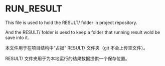 # RUN_RESULT

This file is used to hold the RESULT/ folder in project repository.

And the RESULT/ folder is uesd to keep a folder that running result wold be save into it.

本文件用于在项目结构中“占据” RESULT/ 文件夹（git 不会上传空文件）。

RESULT/ 文件夹用于为本地运行的结果数据提供一个保存位置。
